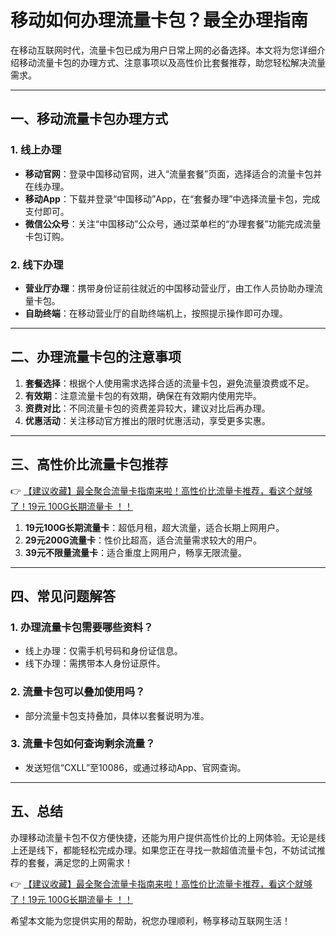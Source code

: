# 移动如何办理流量卡包？最全办理指南

在移动互联网时代，流量卡包已成为用户日常上网的必备选择。本文将为您详细介绍移动流量卡包的办理方式、注意事项以及高性价比套餐推荐，助您轻松解决流量需求。

---

## 一、移动流量卡包办理方式

### 1. 线上办理
- **移动官网**：登录中国移动官网，进入“流量套餐”页面，选择适合的流量卡包并在线办理。
- **移动App**：下载并登录“中国移动”App，在“套餐办理”中选择流量卡包，完成支付即可。
- **微信公众号**：关注“中国移动”公众号，通过菜单栏的“办理套餐”功能完成流量卡包订购。

### 2. 线下办理
- **营业厅办理**：携带身份证前往就近的中国移动营业厅，由工作人员协助办理流量卡包。
- **自助终端**：在移动营业厅的自助终端机上，按照提示操作即可办理。

---

## 二、办理流量卡包的注意事项

1. **套餐选择**：根据个人使用需求选择合适的流量卡包，避免流量浪费或不足。
2. **有效期**：注意流量卡包的有效期，确保在有效期内使用完毕。
3. **资费对比**：不同流量卡包的资费差异较大，建议对比后再办理。
4. **优惠活动**：关注移动官方推出的限时优惠活动，享受更多实惠。

---

## 三、高性价比流量卡包推荐

👉 [【建议收藏】最全聚合流量卡指南来啦！高性价比流量卡推荐，看这个就够了！19元 100G长期流量卡 ！！](https://bit.ly/Liuliangka)

1. **19元100G长期流量卡**：超低月租，超大流量，适合长期上网用户。
2. **29元200G流量卡**：性价比超高，适合流量需求较大的用户。
3. **39元不限量流量卡**：适合重度上网用户，畅享无限流量。

---

## 四、常见问题解答

### 1. 办理流量卡包需要哪些资料？
- 线上办理：仅需手机号码和身份证信息。
- 线下办理：需携带本人身份证原件。

### 2. 流量卡包可以叠加使用吗？
- 部分流量卡包支持叠加，具体以套餐说明为准。

### 3. 流量卡包如何查询剩余流量？
- 发送短信“CXLL”至10086，或通过移动App、官网查询。

---

## 五、总结

办理移动流量卡包不仅方便快捷，还能为用户提供高性价比的上网体验。无论是线上还是线下，都能轻松完成办理。如果您正在寻找一款超值流量卡包，不妨试试推荐的套餐，满足您的上网需求！

👉 [【建议收藏】最全聚合流量卡指南来啦！高性价比流量卡推荐，看这个就够了！19元 100G长期流量卡 ！！](https://bit.ly/Liuliangka)

希望本文能为您提供实用的帮助，祝您办理顺利，畅享移动互联网生活！